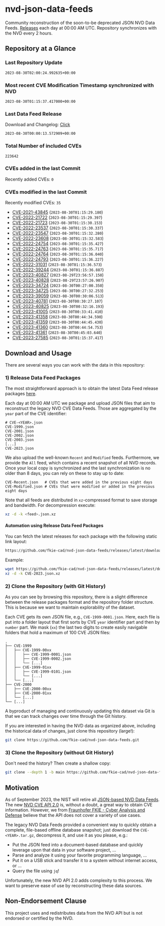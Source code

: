 # nvd-json-data-feeds

Community reconstruction of the soon-to-be deprecated JSON NVD Data Feeds. 
[Releases](https://github.com/fkie-cad/nvd-json-data-feeds/releases/latest) each day at 00:00 AM UTC.
Repository synchronizes with the NVD every 2 hours.

## Repository at a Glance

### Last Repository Update

```plain
2023-08-30T02:00:24.992635+00:00
```

### Most recent CVE Modification Timestamp synchronized with NVD

```plain
2023-08-30T01:15:37.417000+00:00
```

### Last Data Feed Release

Download and Changelog: [Click](https://github.com/fkie-cad/nvd-json-data-feeds/releases/latest)

```plain
2023-08-30T00:00:13.572909+00:00
```

### Total Number of included CVEs

```plain
223642
```

### CVEs added in the last Commit

Recently added CVEs: `0`



### CVEs modified in the last Commit

Recently modified CVEs: `35`

* [CVE-2021-43845](CVE-2021/CVE-2021-438xx/CVE-2021-43845.json) (`2023-08-30T01:15:29.180`)
* [CVE-2022-21722](CVE-2022/CVE-2022-217xx/CVE-2022-21722.json) (`2023-08-30T01:15:29.397`)
* [CVE-2022-21723](CVE-2022/CVE-2022-217xx/CVE-2022-21723.json) (`2023-08-30T01:15:30.153`)
* [CVE-2022-23537](CVE-2022/CVE-2022-235xx/CVE-2022-23537.json) (`2023-08-30T01:15:30.337`)
* [CVE-2022-23547](CVE-2022/CVE-2022-235xx/CVE-2022-23547.json) (`2023-08-30T01:15:32.280`)
* [CVE-2022-23608](CVE-2022/CVE-2022-236xx/CVE-2022-23608.json) (`2023-08-30T01:15:32.583`)
* [CVE-2022-24754](CVE-2022/CVE-2022-247xx/CVE-2022-24754.json) (`2023-08-30T01:15:35.427`)
* [CVE-2022-24763](CVE-2022/CVE-2022-247xx/CVE-2022-24763.json) (`2023-08-30T01:15:35.717`)
* [CVE-2022-24764](CVE-2022/CVE-2022-247xx/CVE-2022-24764.json) (`2023-08-30T01:15:36.040`)
* [CVE-2022-24793](CVE-2022/CVE-2022-247xx/CVE-2022-24793.json) (`2023-08-30T01:15:36.227`)
* [CVE-2022-31031](CVE-2022/CVE-2022-310xx/CVE-2022-31031.json) (`2023-08-30T01:15:36.573`)
* [CVE-2022-39244](CVE-2022/CVE-2022-392xx/CVE-2022-39244.json) (`2023-08-30T01:15:36.887`)
* [CVE-2023-40827](CVE-2023/CVE-2023-408xx/CVE-2023-40827.json) (`2023-08-29T23:56:57.150`)
* [CVE-2023-40828](CVE-2023/CVE-2023-408xx/CVE-2023-40828.json) (`2023-08-29T23:57:26.907`)
* [CVE-2023-34724](CVE-2023/CVE-2023-347xx/CVE-2023-34724.json) (`2023-08-30T00:27:00.350`)
* [CVE-2023-34725](CVE-2023/CVE-2023-347xx/CVE-2023-34725.json) (`2023-08-30T00:27:32.253`)
* [CVE-2023-39059](CVE-2023/CVE-2023-390xx/CVE-2023-39059.json) (`2023-08-30T00:30:06.513`)
* [CVE-2023-40781](CVE-2023/CVE-2023-407xx/CVE-2023-40781.json) (`2023-08-30T00:30:27.107`)
* [CVE-2023-40825](CVE-2023/CVE-2023-408xx/CVE-2023-40825.json) (`2023-08-30T00:32:16.193`)
* [CVE-2023-41005](CVE-2023/CVE-2023-410xx/CVE-2023-41005.json) (`2023-08-30T00:33:41.410`)
* [CVE-2023-41358](CVE-2023/CVE-2023-413xx/CVE-2023-41358.json) (`2023-08-30T00:44:34.590`)
* [CVE-2023-41359](CVE-2023/CVE-2023-413xx/CVE-2023-41359.json) (`2023-08-30T00:44:45.430`)
* [CVE-2023-41360](CVE-2023/CVE-2023-413xx/CVE-2023-41360.json) (`2023-08-30T00:44:54.753`)
* [CVE-2023-41361](CVE-2023/CVE-2023-413xx/CVE-2023-41361.json) (`2023-08-30T00:45:03.640`)
* [CVE-2023-27585](CVE-2023/CVE-2023-275xx/CVE-2023-27585.json) (`2023-08-30T01:15:37.417`)


## Download and Usage

There are several ways you can work with the data in this repository:

### 1) Release Data Feed Packages

The most straightforward approach is to obtain the latest Data Feed release packages [here](https://github.com/fkie-cad/nvd-json-data-feeds/releases/latest).

Each day at 00:00 AM UTC we package and upload JSON files that aim to reconstruct the legacy NVD CVE Data Feeds.
Those are aggregated by the `year` part of the CVE identifier:

```
# CVE-<YEAR>.json
CVE-1999.json
CVE-2001.json
CVE-2002.json
CVE-2003.json
[...]
CVE-2023.json
```

We also upload the well-known `Recent` and `Modified` feeds.
Furthermore, we provide the `All` feed, which contains a recent snapshot of all NVD records.
Once your local copy is synchronized and the last synchronization is no older than 8 days, you can rely on these to stay up to date:

```plain
CVE-Recent.json   # CVEs that were added in the previous eight days
CVE-Modified.json # CVEs that were modified or added in the previous eight days
```

Note that all feeds are distributed in `xz`-compressed format to save storage and bandwidth.
For decompression execute:

```sh
xz -d -k <feed>.json.xz
```


#### Automation using Release Data Feed Packages

You can fetch the latest releases for each package with the following static link layout:

```sh
https://github.com/fkie-cad/nvd-json-data-feeds/releases/latest/download/CVE-<YEAR>.json.xz
```

Example:

```sh
wget https://github.com/fkie-cad/nvd-json-data-feeds/releases/latest/download/CVE-2023.json.xz
xz -d -k CVE-2023.json.xz
```

### 2) Clone the Repository (with Git History)

As you can see by browsing this repository, there is a slight difference between the release packages format and the repository folder structure.
This is because we want to maintain explorability of the dataset.

Each CVE gets its own JSON file, e.g., `CVE-1999-0001.json`.
Here, each file is put into a folder layout that first sorts by CVE `year` identifier part and then by `number` part.
We mask (`xx`) the last two digits to create easily navigable folders that hold a maximum of 100 CVE JSON files:

```plain
.
├── CVE-1999
│   ├── CVE-1999-00xx
│   │   ├── CVE-1999-0001.json
│   │   ├── CVE-1999-0002.json
│   │   └── [...]
│   ├── CVE-1999-01xx
│   │   ├── CVE-1999-0101.json
│   │   └── [...]
│   └── [...]
├── CVE-2000
│   ├── CVE-2000-00xx
│   ├── CVE-2000-01xx
│   └── [...]
└── [...]
```

A byproduct of managing and continuously updating this dataset via Git is that we can track changes over time through the Git history.

If you are interested in having the NVD data as organized above, including the historical data of changes, just clone this repository (large!):

```sh
git clone https://github.com/fkie-cad/nvd-json-data-feeds.git
```

### 3) Clone the Repository (without Git History)

Don't need the history? Then create a shallow copy:

```sh
git clone --depth 1 -b main https://github.com/fkie-cad/nvd-json-data-feeds.git
```

## Motivation

As of September 2023, the NIST will retire all [JSON-based NVD Data Feeds](https://nvd.nist.gov/vuln/data-feeds#divRetirementBanner-1).
The new [NVD CVE API 2.0](https://nvd.nist.gov/developers/vulnerabilities) is, without a doubt, a great way to obtain CVE information.
However, we from [Fraunhofer FKIE - Cyber Analysis and Defense](https://www.fkie.fraunhofer.de/en/departments/cad.html) believe that the API does not cover a variety of use cases.

The legacy NVD Data Feeds provided a convenient way to quickly obtain a complete, file-based offline database snapshot; just download the `CVE-<YEAR>.tar.gz`, decompress it, and use it as you please, e.g.:

* Put the JSON feed into a document-based database and quickly leverage upon that data in your software project, ...
* Parse and analyze it using your favorite programming language, ...
* Put it on a USB stick and transfer it to a system without internet access, or ...
* Query the file using `jq`!

Unfortunately, the new NVD API 2.0 adds complexity to this process.
We want to preserve ease of use by reconstructing these data sources.

## Non-Endorsement Clause

This project uses and redistributes data from the NVD API but is not endorsed or certified by the NVD.